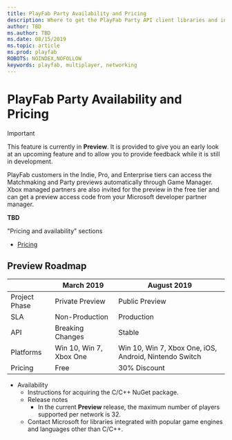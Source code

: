 ```yaml
---
title: PlayFab Party Availability and Pricing
description: Where to get the PlayFab Party API client libraries and information on service pricing.
author: TBD
ms.author: TBD
ms.date: 08/15/2019
ms.topic: article
ms.prod: playfab
ROBOTS: NOINDEX,NOFOLLOW
keywords: playfab, multiplayer, networking
---
```


# PlayFab Party Availability and Pricing

> [!IMPORTANT]
> This feature is currently in **Preview**. It is provided to give you an early look at an upcoming feature and to allow you to provide feedback while it is still in development.
>
> PlayFab customers in the Indie, Pro, and Enterprise tiers can access the Matchmaking and Party previews automatically through Game Manager. Xbox managed partners are also invited for the preview in the free tier and can get a preview access code from your Microsoft developer partner manager.

**TBD**

"Pricing and availability" sections
* [Pricing](pricing.md)

## Preview Roadmap

| | March 2019 | August 2019 |
|-|-|-|
|Project Phase | Private Preview | Public Preview|
| SLA | Non-Production | Production |
| API | Breaking Changes | Stable |
|Platforms | Win 10, Win 7, Xbox One | Win 10, Win 7, Xbox One, iOS, Android, Nintendo Switch |
|Pricing | Free | 30% Discount |

* Availability
  * Instructions for acquiring the C/C++ NuGet package.
  * Release notes
    * In the current **Preview** release, the maximum number of players supported per network is 32.
  * Contact Microsoft for libraries integrated with popular game engines and languages other than C/C++.
